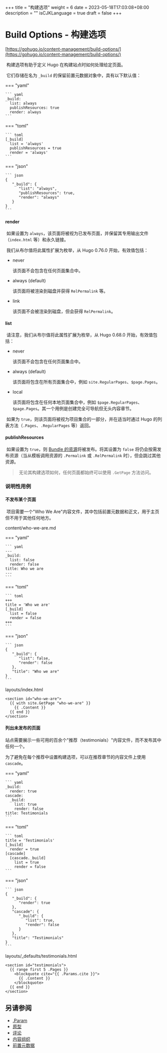 +++
title = "构建选项"
weight = 6
date = 2023-05-18T17:03:08+08:00
description = ""
isCJKLanguage = true
draft = false
+++

# Build Options - 构建选项

[https://gohugo.io/content-management/build-options/](https://gohugo.io/content-management/build-options/)

​	构建选项有助于定义 Hugo 在构建站点时如何处理给定页面。

​	它们存储在名为 `_build` 的保留前置元数据对象中，具有以下默认值：

=== "yaml"

    ``` yaml
    _build:
      list: always
      publishResources: true
      render: always
    ```

=== "toml"

    ``` toml
    [_build]
      list = 'always'
      publishResources = true
      render = 'always'
    ```

=== "json"

    ``` json
    {
       "_build": {
          "list": "always",
          "publishResources": true,
          "render": "always"
       }
    }
    ```



#### render 

​	如果设置为 `always`，该页面将被视为已发布页面，并保留其专用输出文件（`index.html` 等）和永久链接。

​	我们从布尔值将此属性扩展为枚举，从 Hugo 0.76.0 开始，有效值包括：

- never

  该页面不会包含在任何页面集合中。 

- always (default)

  该页面将被渲染到磁盘并获得 `RelPermalink` 等。 

- link

  该页面不会被渲染到磁盘，但会获得 `RelPermalink`。

#### list 

​	请注意，我们从布尔值将此属性扩展为枚举，从 Hugo 0.68.0 开始，有效值包括：

- never

  该页面不会包含在任何页面集合中。 

- always (default)

  该页面将包含在所有页面集合中，例如 `site.RegularPages`、`$page.Pages`。 

- local

  该页面将包含在任何本地页面集合中，例如 `$page.RegularPages`、`$page.Pages`。其一个用例是创建完全可导航但无头内容章节。

​	如果为 `true`，则该页面将被视为项目集合的一部分，并在适当时通过 Hugo 的列表方法（`.Pages`、`.RegularPages` 等）返回。

#### publishResources 

​	如果设置为 `true`，则 [Bundle 的资源](https://gohugo.io/content-management/page-bundles)将被发布。将其设置为 `false` 将仍会按需发布资源（当从模板调用资源的 `.Permalink` 或 `.RelPermalink` 时），但会跳过其他资源。

> ​	无论其构建选项如何，任何页面都始终可以使用 `.GetPage` 方法访问。
>

### 说明性用例 

#### 不发布某个页面 

​	项目需要一个"Who We Are"内容文件，其中包括前置元数据和正文，用于主页但不用于其他任何地方。

content/who-we-are.md

=== "yaml"

    ``` yaml
    ---
    _build:
      list: false
      render: false
    title: Who we are
    ---
    ```

=== "toml"

    ``` toml
    +++
    title = 'Who we are'
    [_build]
      list = false
      render = false
    +++
    ```

=== "json"

    ``` json
    {
       "_build": {
          "list": false,
          "render": false
       },
       "title": "Who we are"
    }
    ```

layouts/index.html

```go-html-template
<section id="who-we-are">
  {{ with site.GetPage "who-we-are" }}
    {{ .Content }}
  {{ end }}
</section>
```

#### 列出未发布的页面 

​	站点需要展示一些可用的百余个"推荐（testimonials）"内容文件，而不发布其中任何一个。

​	为了避免在每个推荐中设置构建选项，可以在推荐章节的内容文件上使用`cascade`。

=== "yaml"

    ``` yaml
    _build:
      render: true
    cascade:
      _build:
        list: true
        render: false
    title: Testimonials
    ```

=== "toml"

    ``` toml
    title = 'Testimonials'
    [_build]
      render = true
    [cascade]
      [cascade._build]
        list = true
        render = false
    ```

=== "json"

    ``` json
    {
       "_build": {
          "render": true
       },
       "cascade": {
          "_build": {
             "list": true,
             "render": false
          }
       },
       "title": "Testimonials"
    }
    ```



layouts/_defaults/testimonials.html

```go-html-template
<section id="testimonials">
  {{ range first 5 .Pages }}
    <blockquote cite="{{ .Params.cite }}">
      {{ .Content }}
    </blockquote>
  {{ end }}
</section>
```

## 另请参阅

- [.Param](https://gohugo.io/functions/param/)
- [原型](https://gohugo.io/content-management/archetypes/)
- [评论](https://gohugo.io/content-management/comments/)
- [内容组织 ](https://gohugo.io/content-management/organization/)
- [前置元数据](https://gohugo.io/content-management/front-matter/)
